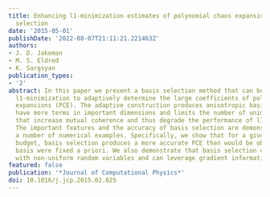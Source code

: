 ```yaml
---
title: Enhancing l1-minimization estimates of polynomial chaos expansions using basis
  selection
date: '2015-05-01'
publishDate: '2022-08-07T21:11:21.221463Z'
authors:
- J. D. Jakeman
- M. S. Eldred
- K. Sargsyan
publication_types:
- '2'
abstract: In this paper we present a basis selection method that can be used with
  l1-minimization to adaptively determine the large coefficients of polynomial chaos
  expansions (PCE). The adaptive construction produces anisotropic basis sets that
  have more terms in important dimensions and limits the number of unimportant terms
  that increase mutual coherence and thus degrade the performance of l1-minimization.
  The important features and the accuracy of basis selection are demonstrated with
  a number of numerical examples. Specifically, we show that for a given computational
  budget, basis selection produces a more accurate PCE than would be obtained if the
  basis were fixed a priori. We also demonstrate that basis selection can be applied
  with non-uniform random variables and can leverage gradient information.
featured: false
publication: '*Journal of Computational Physics*'
doi: 10.1016/j.jcp.2015.02.025
---
```


